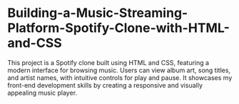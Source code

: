 # Building-a-Music-Streaming-Platform-Spotify-Clone-with-HTML-and-CSS
This project is a Spotify clone built using HTML and CSS, featuring a modern interface for browsing music. Users can view album art, song titles, and artist names, with intuitive controls for play and pause. It showcases my front-end development skills by creating a responsive and visually appealing music player.
